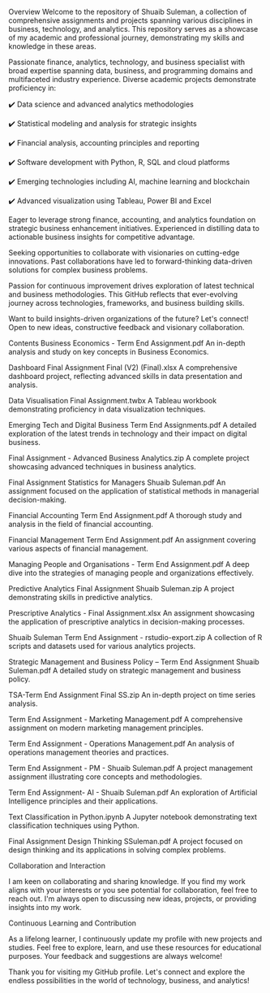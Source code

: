 Overview
Welcome to the repository of Shuaib Suleman, a collection of comprehensive assignments and projects spanning various disciplines in business, technology, and analytics. This repository serves as a showcase of my academic and professional journey, demonstrating my skills and knowledge in these areas.

Passionate finance, analytics, technology, and business specialist with broad expertise spanning data, business, and programming domains and multifaceted industry experience. Diverse academic projects demonstrate proficiency in:

✔️ Data science and advanced analytics methodologies

✔️ Statistical modeling and analysis for strategic insights

✔️ Financial analysis, accounting principles and reporting

✔️ Software development with Python, R, SQL and cloud platforms

✔️ Emerging technologies including AI, machine learning and blockchain

✔️ Advanced visualization using Tableau, Power BI and Excel


Eager to leverage strong finance, accounting, and analytics foundation on strategic business enhancement initiatives. Experienced in distilling data to actionable business insights for competitive advantage.

Seeking opportunities to collaborate with visionaries on cutting-edge innovations. Past collaborations have led to forward-thinking data-driven solutions for complex business problems.

Passion for continuous improvement drives exploration of latest technical and business methodologies. This GitHub reflects that ever-evolving journey across technologies, frameworks, and business building skills.

Want to build insights-driven organizations of the future? Let's connect! Open to new ideas, constructive feedback and visionary collaboration.


Contents
Business Economics - Term End Assignment.pdf
An in-depth analysis and study on key concepts in Business Economics.

Dashboard Final Assignment Final (V2) (Final).xlsx
A comprehensive dashboard project, reflecting advanced skills in data presentation and analysis.

Data Visualisation Final Assignment.twbx
A Tableau workbook demonstrating proficiency in data visualization techniques.

Emerging Tech and Digital Business Term End Assignments.pdf
A detailed exploration of the latest trends in technology and their impact on digital business.

Final Assignment - Advanced Business Analytics.zip
A complete project showcasing advanced techniques in business analytics.

Final Assignment Statistics for Managers Shuaib Suleman.pdf
An assignment focused on the application of statistical methods in managerial decision-making.

Financial Accounting Term End Assignment.pdf
A thorough study and analysis in the field of financial accounting.

Financial Management Term End Assignment.pdf
An assignment covering various aspects of financial management.

Managing People and Organisations - Term End Assignment.pdf
A deep dive into the strategies of managing people and organizations effectively.

Predictive Analytics Final Assignment Shuaib Suleman.zip
A project demonstrating skills in predictive analytics.

Prescriptive Analytics - Final Assignment.xlsx
An assignment showcasing the application of prescriptive analytics in decision-making processes.

Shuaib Suleman Term End Assignment - rstudio-export.zip
A collection of R scripts and datasets used for various analytics projects.

Strategic Management and Business Policy – Term End Assignment Shuaib Suleman.pdf
A detailed study on strategic management and business policy.

TSA-Term End Assignment Final SS.zip
An in-depth project on time series analysis.

Term End Assignment - Marketing Management.pdf
A comprehensive assignment on modern marketing management principles.

Term End Assignment - Operations Management.pdf
An analysis of operations management theories and practices.

Term End Assignment - PM - Shuaib Suleman.pdf
A project management assignment illustrating core concepts and methodologies.

Term End Assignment- AI - Shuaib Suleman.pdf
An exploration of Artificial Intelligence principles and their applications.

Text Classification in Python.ipynb
A Jupyter notebook demonstrating text classification techniques using Python.

Final Assignment Design Thinking SSuleman.pdf
A project focused on design thinking and its applications in solving complex problems.

Collaboration and Interaction

I am keen on collaborating and sharing knowledge. If you find my work aligns with your interests or you see potential for collaboration, feel free to reach out. I'm always open to discussing new ideas, projects, or providing insights into my work.

Continuous Learning and Contribution

As a lifelong learner, I continuously update my profile with new projects and studies. Feel free to explore, learn, and use these resources for educational purposes. Your feedback and suggestions are always welcome!


Thank you for visiting my GitHub profile. Let's connect and explore the endless possibilities in the world of technology, business, and analytics!
